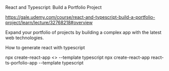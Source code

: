 
React and Typescript: Build a Portfolio Project



https://gale.udemy.com/course/react-and-typescript-build-a-portfolio-project/learn/lecture/32768218#overview

Expand your portfolio of projects by building a complex app with the latest web technologies.

How to generate react with typescript

npx create-react-app <<appname>> --template typescript
npx create-react-app react-ts-porfolio-app --template typescript
